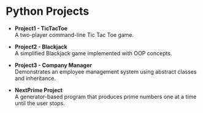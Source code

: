 # Python Projects

- **Project1 - TicTacToe**  
  A two-player command-line Tic Tac Toe game.

- **Project2 - Blackjack**  
  A simplified Blackjack game implemented with OOP concepts.

- **Project3 - Company Manager**  
  Demonstrates an employee management system using abstract classes and inheritance.

- **NextPrime Project**  
  A generator-based program that produces prime numbers one at a time until the user stops.
